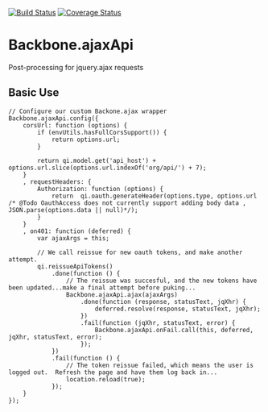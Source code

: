 [![Build Status](https://travis-ci.org/kiva/backbone.ajaxApi.png)](https://travis-ci.org/kiva/backbone.ajaxApi)
[![Coverage Status](https://coveralls.io/repos/kiva/backbone.ajaxApi/badge.png?branch=master)](https://coveralls.io/r/kiva/backbone.ajaxApi?branch=master)
# Backbone.ajaxApi

Post-processing for jquery.ajax requests

## Basic Use

```
// Configure our custom Backone.ajax wrapper
Backbone.ajaxApi.config({
	corsUrl: function (options) {
		if (envUtils.hasFullCorsSupport()) {
			return options.url;
		}

		return qi.model.get('api_host') + options.url.slice(options.url.indexOf('org/api/') + 7);
	}
	, requestHeaders: {
		Authorization: function (options) {
			return  qi.oauth.generateHeader(options.type, options.url /* @Todo OauthAccess does not currently support adding body data , JSON.parse(options.data || null)*/);
		}
	}
	, on401: function (deferred) {
		var ajaxArgs = this;

		// We call reissue for new oauth tokens, and make another attempt.
		qi.reissueApiTokens()
			.done(function () {
				// The reissue was succesful, and the new tokens have been updated...make a final attempt before puking...
				Backbone.ajaxApi.ajax(ajaxArgs)
					.done(function (response, statusText, jqXhr) {
						deferred.resolve(response, statusText, jqXhr);
					})
					.fail(function (jqXhr, statusText, error) {
						Backbone.ajaxApi.onFail.call(this, deferred, jqXhr, statusText, error);
					});
			})
			.fail(function () {
				// The token reissue failed, which means the user is logged out.  Refresh the page and have them log back in...
				location.reload(true);
			});
	}
});
```

